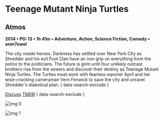 # Teenage Mutant Ninja Turtles

## Atmos

**2014 • PG-13 • 1h 41m • Adventure, Action, Science Fiction, Comedy • aron7awol**

The city needs heroes. Darkness has settled over New York City as Shredder and his evil Foot Clan have an iron grip on everything from the police to the politicians. The future is grim until four unlikely outcast brothers rise from the sewers and discover their destiny as Teenage Mutant Ninja Turtles. The Turtles must work with fearless reporter April and her wise-cracking cameraman Vern Fenwick to save the city and unravel Shredder's diabolical plan.
{ data-search-exclude }

[Discuss](https://www.avsforum.com/threads/bass-eq-for-filtered-movies.2995212/post-56868576)  [TMDB](98566)
{ data-search-exclude }

![img 0](https://i.imgur.com/GHpQSm7.jpg)

![img 1](https://i.imgur.com/YEbJPIn.png)

